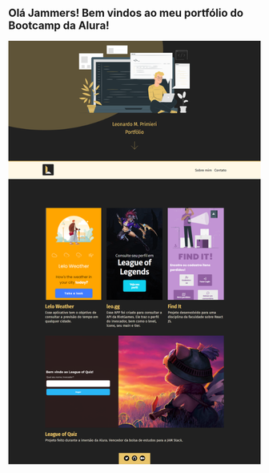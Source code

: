 ## Olá Jammers! Bem vindos ao meu portfólio do Bootcamp da Alura!

![alt text](./src/screenshots/home.png)
